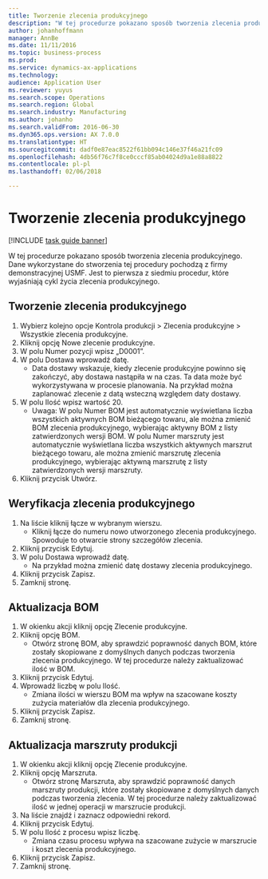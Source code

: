 ```yaml
---
title: Tworzenie zlecenia produkcyjnego
description: "W tej procedurze pokazano sposób tworzenia zlecenia produkcyjnego."
author: johanhoffmann
manager: AnnBe
ms.date: 11/11/2016
ms.topic: business-process
ms.prod: 
ms.service: dynamics-ax-applications
ms.technology: 
audience: Application User
ms.reviewer: yuyus
ms.search.scope: Operations
ms.search.region: Global
ms.search.industry: Manufacturing
ms.author: johanho
ms.search.validFrom: 2016-06-30
ms.dyn365.ops.version: AX 7.0.0
ms.translationtype: HT
ms.sourcegitcommit: dadf0e87eac8522f61bb094c146e37f46a21fc09
ms.openlocfilehash: 4db56f76c7f8ce0cccf85ab04024d9a1e88a8822
ms.contentlocale: pl-pl
ms.lasthandoff: 02/06/2018

---
```

# <a name="create-a-production-order"></a>Tworzenie zlecenia produkcyjnego

[!INCLUDE [task guide banner](../../includes/task-guide-banner.md)]

W tej procedurze pokazano sposób tworzenia zlecenia produkcyjnego. Dane wykorzystane do stworzenia tej procedury pochodzą z firmy demonstracyjnej USMF. Jest to pierwsza z siedmiu procedur, które wyjaśniają cykl życia zlecenia produkcyjnego.


## <a name="create-a-production-order"></a>Tworzenie zlecenia produkcyjnego
1. Wybierz kolejno opcje Kontrola produkcji > Zlecenia produkcyjne > Wszystkie zlecenia produkcyjne.
2. Kliknij opcję Nowe zlecenie produkcyjne.
3. W polu Numer pozycji wpisz „D0001”.
4. W polu Dostawa wprowadź datę.
    * Data dostawy wskazuje, kiedy zlecenie produkcyjne powinno się zakończyć, aby dostawa nastąpiła w na czas. Ta data może być wykorzystywana w procesie planowania. Na przykład można zaplanować zlecenie z datą wsteczną względem daty dostawy.  
5. W polu Ilość wpisz wartość 20.
    * Uwaga: W polu Numer BOM jest automatycznie wyświetlana liczba wszystkich aktywnych BOM bieżącego towaru, ale można zmienić BOM zlecenia produkcyjnego, wybierając aktywny BOM z listy zatwierdzonych wersji BOM.    W polu Numer marszruty jest automatycznie wyświetlana liczba wszystkich aktywnych marszrut bieżącego towaru, ale można zmienić marszrutę zlecenia produkcyjnego, wybierając aktywną marszrutę z listy zatwierdzonych wersji marszruty.  
6. Kliknij przycisk Utwórz.

## <a name="validate-the-production-order"></a>Weryfikacja zlecenia produkcyjnego
1. Na liście kliknij łącze w wybranym wierszu.
    * Kliknij łącze do numeru nowo utworzonego zlecenia produkcyjnego. Spowoduje to otwarcie strony szczegółów zlecenia.  
2. Kliknij przycisk Edytuj.
3. W polu Dostawa wprowadź datę.
    * Na przykład można zmienić datę dostawy zlecenia produkcyjnego.  
4. Kliknij przycisk Zapisz.
5. Zamknij stronę.

## <a name="update-the-bom"></a>Aktualizacja BOM
1. W okienku akcji kliknij opcję Zlecenie produkcyjne.
2. Kliknij opcję BOM.
    * Otwórz stronę BOM, aby sprawdzić poprawność danych BOM, które zostały skopiowane z domyślnych danych podczas tworzenia zlecenia produkcyjnego. W tej procedurze należy zaktualizować ilość w BOM.  
3. Kliknij przycisk Edytuj.
4. Wprowadź liczbę w polu Ilość.
    * Zmiana ilości w wierszu BOM ma wpływ na szacowane koszty zużycia materiałów dla zlecenia produkcyjnego.  
5. Kliknij przycisk Zapisz.
6. Zamknij stronę.

## <a name="update-the-production-route"></a>Aktualizacja marszruty produkcji
1. W okienku akcji kliknij opcję Zlecenie produkcyjne.
2. Kliknij opcję Marszruta.
    * Otwórz stronę Marszruta, aby sprawdzić poprawność danych marszruty produkcji, które zostały skopiowane z domyślnych danych podczas tworzenia zlecenia. W tej procedurze należy zaktualizować ilość w jednej operacji w marszrucie produkcji.  
3. Na liście znajdź i zaznacz odpowiedni rekord.
4. Kliknij przycisk Edytuj.
5. W polu Ilość z procesu wpisz liczbę.
    * Zmiana czasu procesu wpływa na szacowane zużycie w marszrucie i koszt zlecenia produkcyjnego.  
6. Kliknij przycisk Zapisz.
7. Zamknij stronę.

